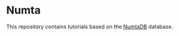 # Numta

This repository contains tutorials based on the [NumtaDB](https://bengali.ai/datasaets/) database.
